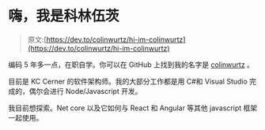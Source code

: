 # 嗨，我是科林伍茨

> 原文:[https://dev.to/colinwurtz/hi-im-colinwurtz](https://dev.to/colinwurtz/hi-im-colinwurtz)

编码 5 年多一点，在职自学。你可以在 GitHub 上找到我的名字是 [colinwurtz](https://github.com/colinwurtz) 。

目前是 KC Cerner 的软件架构师。我的大部分工作都是用 C#和 Visual Studio 完成的，偶尔会进行 Node/Javascript 开发。

我目前想探索。Net core 以及它如何与 React 和 Angular 等其他 javascript 框架一起使用。